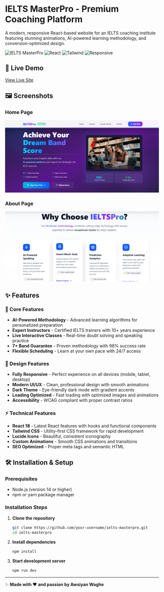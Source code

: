 # IELTS MasterPro - Premium Coaching Platform

A modern, responsive React-based website for an IELTS coaching institute featuring stunning animations, AI-powered learning methodology, and conversion-optimized design.

![IELTS MasterPro](https://img.shields.io/badge/IELTS-MasterPro-blue)
![React](https://img.shields.io/badge/React-18.2.0-61DAFB)
![Tailwind](https://img.shields.io/badge/Tailwind-CSS-06B6D4)
![Responsive](https://img.shields.io/badge/Design-Responsive-green)

## 🚀 Live Demo

[View Live Site](https://ielts-institute-react-js-assignment.vercel.app/)

## 🖼️ Screenshots

### Home Page
![Home Screenshot](./public/react.png)

### About Page
![About Screenshot](./public/react1.png)

## ✨ Features

### 🎯 Core Features
- **AI-Powered Methodology** - Advanced learning algorithms for personalized preparation
- **Expert Instructors** - Certified IELTS trainers with 10+ years experience
- **Live Interactive Classes** - Real-time doubt solving and speaking practice
- **7+ Band Guarantee** - Proven methodology with 98% success rate
- **Flexible Scheduling** - Learn at your own pace with 24/7 access

### 🎨 Design Features
- **Fully Responsive** - Perfect experience on all devices (mobile, tablet, desktop)
- **Modern UI/UX** - Clean, professional design with smooth animations
- **Dark Theme** - Eye-friendly dark mode with gradient accents
- **Loading Optimized** - Fast loading with optimized images and animations
- **Accessibility** - WCAG compliant with proper contrast ratios

### ⚡ Technical Features
- **React 18** - Latest React features with hooks and functional components
- **Tailwind CSS** - Utility-first CSS framework for rapid development
- **Lucide Icons** - Beautiful, consistent iconography
- **Custom Animations** - Smooth CSS animations and transitions
- **SEO Optimized** - Proper meta tags and semantic HTML

## 🛠️ Installation & Setup

### Prerequisites
- Node.js (version 14 or higher)
- npm or yarn package manager

### Installation Steps

1. **Clone the repository**
   ```bash
   git clone https://github.com/your-username/ielts-masterpro.git
   cd ielts-masterpro

2. **Install dependencies**
   ```bash
   npm install

3. **Start development server**
   ```bash
   npm run dev

---

✨ **Made with ❤️ and passion by Awsiyan Waghe**
